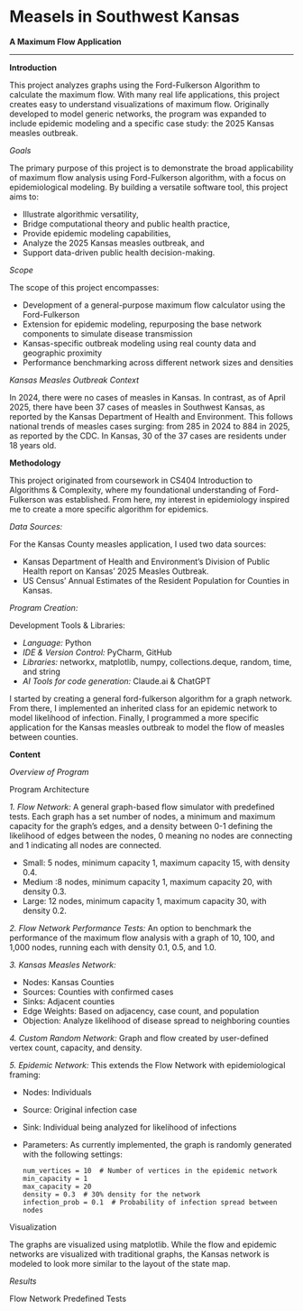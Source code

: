 # Measels in Southwest Kansas

**A Maximum Flow Application**
________

**Introduction**

This project analyzes graphs using the Ford-Fulkerson Algorithm to calculate the maximum flow. With many real life applications, this project creates easy to understand visualizations of maximum flow. Originally developed to model generic networks, the program was expanded to include epidemic modeling and a specific case study: the 2025 Kansas measles outbreak.

_Goals_

The primary purpose of this project is to demonstrate the broad applicability of maximum flow analysis using Ford-Fulkerson algorithm, with a focus on epidemiological modeling. By building a versatile software tool, this project aims to:
- Illustrate algorithmic versatility,
- Bridge computational theory and public health practice,
- Provide epidemic modeling capabilities,
- Analyze the 2025 Kansas measles outbreak, and
- Support data-driven public health decision-making.

_Scope_

The scope of this project encompasses:
- Development of a general-purpose maximum flow calculator using the Ford-Fulkerson
- Extension for epidemic modeling, repurposing the base network components to simulate disease transmission
- Kansas-specific outbreak modeling using real county data and geographic proximity
- Performance benchmarking across different network sizes and densities

_Kansas Measles Outbreak Context_

In 2024, there were no cases of measles in Kansas. In contrast, as of April 2025, there have been 37 cases of measles in Southwest Kansas, as reported by the Kansas Department of Health and Environment. This follows national trends of measles cases surging: from 285 in 2024 to 884 in 2025, as reported by the CDC. In Kansas, 30 of the 37 cases are residents under 18 years old.

**Methodology**

This project originated from coursework in CS404 Introduction to Algorithms & Complexity, where my foundational understanding of Ford-Fulkerson was established. From here, my interest in epidemiology inspired me to create a more specific algorithm for epidemics. 

_Data Sources:_

For the Kansas County measles application, I used two data sources:
- Kansas Department of Health and Environment’s Division of Public Health report on Kansas’ 2025 Measles Outbreak. 
- US Census’ Annual Estimates of the Resident Population for Counties in Kansas.

_Program Creation:_

Development Tools & Libraries:
- _Language:_ Python
- _IDE & Version Control:_ PyCharm, GitHub
- _Libraries:_ networkx, matplotlib, numpy, collections.deque, random, time, and string
- _AI Tools for code generation:_ Claude.ai & ChatGPT

I started by creating a general ford-fulkerson algorithm for a graph network. From there, I implemented an inherited class for an epidemic network to model likelihood of infection. Finally, I programmed a more specific application for the Kansas measles outbreak to model the flow of measles between counties.

**Content**

_Overview of Program_

Program Architecture

_1. Flow Network:_ A general graph-based flow simulator with predefined tests. Each graph has a set number of nodes, a minimum and maximum capacity for the graph’s edges, and a density between 0-1 defining the likelihood of edges between the nodes, 0 meaning no nodes are connecting and 1 indicating all nodes are connected.
- Small: 5 nodes, minimum capacity 1, maximum capacity 15, with density 0.4.
- Medium :8 nodes, minimum capacity 1, maximum capacity 20, with density 0.3.
- Large: 12 nodes, minimum capacity 1, maximum capacity 30, with density 0.2.

_2. Flow Network Performance Tests:_ An option to benchmark the performance of the maximum flow analysis with a graph of 10, 100, and 1,000 nodes, running each with density 0.1, 0.5, and 1.0.

_3. Kansas Measles Network:_
- Nodes: Kansas Counties
- Sources: Counties with confirmed cases
- Sinks: Adjacent counties
- Edge Weights: Based on adjacency, case count, and population
- Objection: Analyze likelihood of disease spread to neighboring counties

_4. Custom Random Network:_ Graph and flow created by user-defined vertex count, capacity, and density.

_5. Epidemic Network:_ This extends the Flow Network with epidemiological framing:
- Nodes: Individuals
- Source: Original infection case
- Sink: Individual being analyzed for likelihood of infections
- Parameters: As currently implemented, the graph is randomly generated with the following settings:

      num_vertices = 10  # Number of vertices in the epidemic network
      min_capacity = 1
      max_capacity = 20
      density = 0.3  # 30% density for the network
      infection_prob = 0.1  # Probability of infection spread between nodes

Visualization

The graphs are visualized using matplotlib. While the flow and epidemic networks are visualized with traditional graphs, the Kansas network is modeled to look more similar to the layout of the state map.

_Results_

Flow Network Predefined Tests

